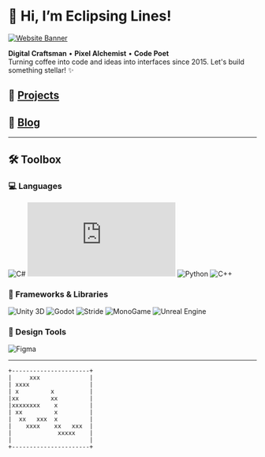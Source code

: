 # 👋 Hi, I’m Eclipsing Lines!

[![Website Banner](https://eclipsinglines.github.io/assets/images/banner.png)](https://eclipsinglines.github.io)

**Digital Craftsman** • **Pixel Alchemist** • **Code Poet**  
Turning coffee into code and ideas into interfaces since 2015. Let's build something stellar! ✨

## 🚀 [Projects](https://eclipsinglines.github.io/projects/)

## 📝 [Blog](https://eclipsinglines.github.io/blog/)

---

## 🛠️ Toolbox

### 💻 Languages
![C#](https://learn.microsoft.com/en-us/dotnet/csharp/)
![GDScript](https://docs.godotengine.org/en/stable/tutorials/scripting/gdscript/gdscript_basics.html)
![Python](https://www.python.org/)
![C++](https://learn.microsoft.com/en-us/cpp/cpp/?view=msvc-170)

### 🧩 Frameworks & Libraries
![Unity 3D](https://unity.com/)
![Godot](https://godotengine.org/)
![Stride](https://www.stride3d.net/)
![MonoGame](https://monogame.net/)
![Unreal Engine](https://www.unrealengine.com/en-US)

### 🎨 Design Tools
![Figma](https://img.shields.io/badge/-Figma-F24E1E?logo=figma&logoColor=white)

---
```
+----------------------+
|     xxx              |
| xxxx                 |
| x         x          |
|xx         xx         |
|xxxxxxxx    x         |
| xx         x         |
|  xx   xxx  x         |
|    xxxx    xx   xxx  |
|             xxxxx    |
|                      |
+----------------------+
```
